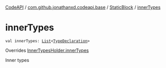 [CodeAPI](../../index.md) / [com.github.jonathanxd.codeapi.base](../index.md) / [StaticBlock](index.md) / [innerTypes](.)

# innerTypes

`val innerTypes: `[`List`](https://kotlinlang.org/api/latest/jvm/stdlib/kotlin.collections/-list/index.html)`<`[`TypeDeclaration`](../-type-declaration/index.md)`>`

Overrides [InnerTypesHolder.innerTypes](../-inner-types-holder/inner-types.md)

Inner types

